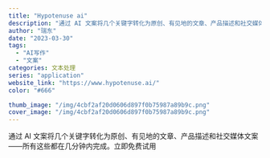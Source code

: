 ```yaml
---
title: "Hypotenuse ai"
description: "通过 AI 文案将几个关键字转化为原创、有见地的文章、产品描述和社交媒体文案——所有这些都在几分钟内完成。立即免费试用"
author: "瑞东"
date: "2023-03-30"
tags:
  - "AI写作"
  - "文案"
categories: 文本处理
series: "application"
website_link: "https://www.hypotenuse.ai/"
color: "#666"

thumb_image: "/img/4cbf2af20d0606d897f0b75987a89b9c.png"
cover_image: "/img/4cbf2af20d0606d897f0b75987a89b9c.png"
---
```


通过 AI 文案将几个关键字转化为原创、有见地的文章、产品描述和社交媒体文案——所有这些都在几分钟内完成。立即免费试用